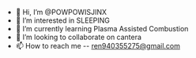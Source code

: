 - 👋 Hi, I’m @POWPOWISJINX
- 👀 I’m interested in SLEEPING
- 🌱 I’m currently learning Plasma Assisted Combustion
- 💞️ I’m looking to collaborate on cantera
- 📫 How to reach me -- ren940355275@gmail.com

<!---
POWPOWISJINX/POWPOWISJINX is a ✨ special ✨ repository because its `README.md` (this file) appears on your GitHub profile.
You can click the Preview link to take a look at your changes.
--->
